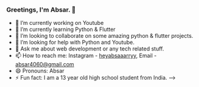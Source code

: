 ### Greetings, I'm Absar. 👋

- 🔭 I’m currently working on Youtube
- 🌱 I’m currently learning Python & Flutter
- 👯 I’m looking to collaborate on some amazing python & flutter projects.
- 🤔 I’m looking for help with Python and Youtube.
- 💬 Ask me about web development or any tech related stuff.
- 📫 How to reach me: Instagram - [heyabsaaarryy](https://www.instagram.com/heyabsaaarryy/), Email - absar4060@gmail.com
- 😄 Pronouns: Absar
- ⚡ Fun fact: I am a 13 year old high school student from India.
-->
